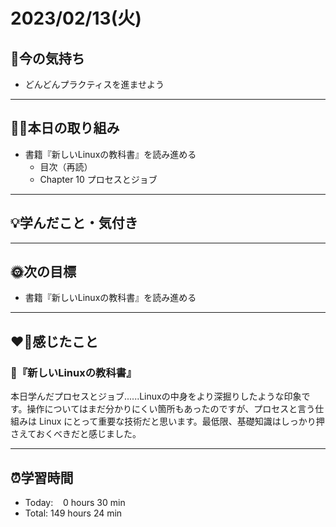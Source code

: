 # 2023/02/13(火)
## 🕺今の気持ち
- どんどんプラクティスを進ませよう

---


## ✍🏻本日の取り組み
- 書籍『新しいLinuxの教科書』を読み進める
  -  目次（再読）
  - Chapter 10 プロセスとジョブ

---


## 💡学んだこと・気付き


---


## 🌞次の目標
-  書籍『新しいLinuxの教科書』を読み進める

---


## ❤️‍🔥感じたこと
### 📖『新しいLinuxの教科書』
本日学んだプロセスとジョブ......Linuxの中身をより深掘りしたような印象です。操作についてはまだ分かりにくい箇所もあったのですが、プロセスと言う仕組みは Linux にとって重要な技術だと思います。最低限、基礎知識はしっかり押さえておくべきだと感じました。

---


## ⏰学習時間
- Today:&nbsp;&nbsp;&nbsp; 0 hours 30 min
- Total: 149 hours 24 min
